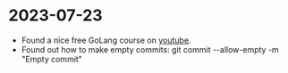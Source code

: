 # 2023-07-23
- Found a nice free GoLang course on [youtube](https://www.youtube.com/watch?v=VM1rYOMoLmY&list=PLU3Rl8A6vmKcm439krer7nf_EM8eI8fAQ).
- Found out how to make empty commits: git commit --allow-empty -m "Empty commit"
